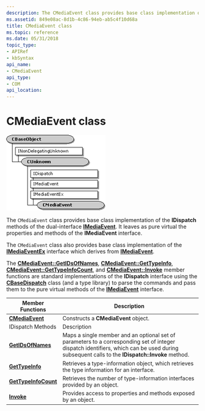 ```yaml
---
description: The CMediaEvent class provides base class implementation of the IDispatch methods of the dual-interface IMediaEvent. It leaves as pure virtual the properties and methods of the IMediaEvent interface.
ms.assetid: 849e08ac-8d1b-4c86-94eb-ab5c4f10d68a
title: CMediaEvent class
ms.topic: reference
ms.date: 05/31/2018
topic_type: 
- APIRef
- kbSyntax
api_name: 
- CMediaEvent
api_type: 
- COM
api_location: 
---
```


# CMediaEvent class

![cmediaevent class hierarchy](images/cutil03.png)

The `CMediaEvent` class provides base class implementation of the **IDispatch** methods of the dual-interface [**IMediaEvent**](/windows/desktop/api/Control/nn-control-imediaevent). It leaves as pure virtual the properties and methods of the **IMediaEvent** interface.

The `CMediaEvent` class also provides base class implementation of the [**IMediaEventEx**](/windows/desktop/api/Control/nn-control-imediaeventex) interface which derives from [**IMediaEvent**](/windows/desktop/api/Control/nn-control-imediaevent).

The [**CMediaEvent::GetIDsOfNames**](cmediaevent-getidsofnames.md), [**CMediaEvent::GetTypeInfo**](cmediaevent-gettypeinfo.md), [**CMediaEvent::GetTypeInfoCount**](cmediaevent-gettypeinfocount.md), and [**CMediaEvent::Invoke**](cmediaevent-invoke.md) member functions are standard implementations of the **IDispatch** interface using the [**CBaseDispatch**](cbasedispatch.md) class (and a type library) to parse the commands and pass them to the pure virtual methods of the [**IMediaEvent**](/windows/desktop/api/Control/nn-control-imediaevent) interface.



| Member Functions                                         | Description                                                                                                                                                                                   |
|----------------------------------------------------------|-----------------------------------------------------------------------------------------------------------------------------------------------------------------------------------------------|
| [**CMediaEvent**](cmediaevent-cmediaevent.md)           | Constructs a **CMediaEvent** object.                                                                                                                                                          |
| IDispatch Methods                                        | Description                                                                                                                                                                                   |
| [**GetIDsOfNames**](cmediaevent-getidsofnames.md)       | Maps a single member and an optional set of parameters to a corresponding set of integer dispatch identifiers, which can be used during subsequent calls to the **IDispatch::Invoke** method. |
| [**GetTypeInfo**](cmediaevent-gettypeinfo.md)           | Retrieves a type-information object, which retrieves the type information for an interface.                                                                                                   |
| [**GetTypeInfoCount**](cmediaevent-gettypeinfocount.md) | Retrieves the number of type-information interfaces provided by an object.                                                                                                                    |
| [**Invoke**](cmediaevent-invoke.md)                     | Provides access to properties and methods exposed by an object.                                                                                                                               |



 

 

 




